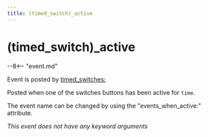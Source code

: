 ```yaml
---
title: (timed_switch)_active
---
```


# (timed_switch)\_active


--8<-- "event.md"

Event is posted by [timed_switches:](../config/timed_switches.md)

Posted when one of the switches buttons has been active for `time`.

The event name can be changed by using the "events_when_active:" attribute.

*This event does not have any keyword arguments*
